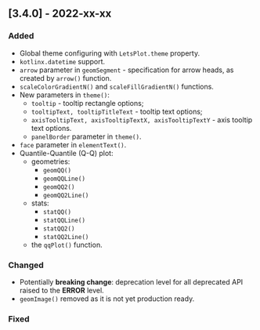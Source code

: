 ## [3.4.0] - 2022-xx-xx

### Added
- Global theme configuring with `LetsPlot.theme` property.
- `kotlinx.datetime` support.
- `arrow` parameter in `geomSegment` - specification for arrow heads, as created by `arrow()` function.
- `scaleColorGradientN()` and `scaleFillGradientN()` functions.
- New parameters in `theme()`:
    - `tooltip` - tooltip rectangle options;
    - `tooltipText, tooltipTitleText` - tooltip text options;
    - `axisTooltipText, axisTooltipTextX, axisTooltipTextY` - axis tooltip text options.
    - `panelBorder` parameter in `theme()`.
- `face` parameter in `elementText()`.
- Quantile-Quantile (Q-Q) plot:
  - geometries:
    - `geomQQ()`
    - `geomQQLine()`
    - `geomQQ2()`
    - `geomQQ2Line()`
  - stats:
    - `statQQ()`
    - `statQQLine()`
    - `statQQ2()`
    - `statQQ2Line()`    
  - the `qqPlot()` function.

### Changed

- Potentially **breaking change**: deprecation level for all deprecated API raised to the **ERROR** level. 
- `geomImage()` removed as it is not yet production ready.


### Fixed
